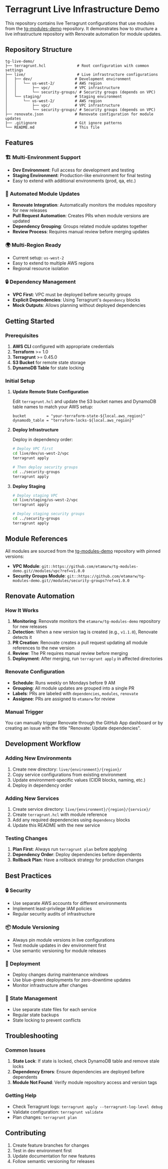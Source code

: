# Terragrunt Live Infrastructure Demo

This repository contains live Terragrunt configurations that use modules from the [tg-modules-demo](https://github.com/etamarw/tg-modules-demo) repository. It demonstrates how to structure a live infrastructure repository with Renovate automation for module updates.

## Repository Structure

```
tg-live-demo/
├── terragrunt.hcl              # Root configuration with common settings
├── live/                       # Live infrastructure configurations
│   ├── dev/                   # Development environment
│   │   └── us-west-2/         # AWS region
│   │       ├── vpc/           # VPC infrastructure
│   │       └── security-groups/ # Security groups (depends on VPC)
│   └── staging/               # Staging environment
│       └── us-west-2/         # AWS region
│           ├── vpc/           # VPC infrastructure
│           └── security-groups/ # Security groups (depends on VPC)
├── renovate.json              # Renovate configuration for module updates
├── .gitignore                 # Git ignore patterns
└── README.md                  # This file
```

## Features

### 🏗️ **Multi-Environment Support**
- **Dev Environment**: Full access for development and testing
- **Staging Environment**: Production-like environment for final testing
- Easy to extend with additional environments (prod, qa, etc.)

### 🔄 **Automated Module Updates**
- **Renovate Integration**: Automatically monitors the modules repository for new releases
- **Pull Request Automation**: Creates PRs when module versions are updated
- **Dependency Grouping**: Groups related module updates together
- **Review Process**: Requires manual review before merging updates

### 🌍 **Multi-Region Ready**
- Current setup: `us-west-2`
- Easy to extend to multiple AWS regions
- Regional resource isolation

### 🔒 **Dependency Management**
- **VPC First**: VPC must be deployed before security groups
- **Explicit Dependencies**: Using Terragrunt's `dependency` blocks
- **Mock Outputs**: Allows planning without deployed dependencies

## Getting Started

### Prerequisites

1. **AWS CLI** configured with appropriate credentials
2. **Terraform** >= 1.0
3. **Terragrunt** >= 0.45.0
4. **S3 Bucket** for remote state storage
5. **DynamoDB Table** for state locking

### Initial Setup

1. **Update Remote State Configuration**
   
   Edit `terragrunt.hcl` and update the S3 bucket names and DynamoDB table names to match your AWS setup:
   ```hcl
   bucket         = "your-terraform-state-${local.aws_region}"
   dynamodb_table = "terraform-locks-${local.aws_region}"
   ```

2. **Deploy Infrastructure**
   
   Deploy in dependency order:
   ```bash
   # Deploy VPC first
   cd live/dev/us-west-2/vpc
   terragrunt apply
   
   # Then deploy security groups
   cd ../security-groups
   terragrunt apply
   ```

3. **Deploy Staging**
   ```bash
   # Deploy staging VPC
   cd live/staging/us-west-2/vpc
   terragrunt apply
   
   # Deploy staging security groups
   cd ../security-groups
   terragrunt apply
   ```

## Module References

All modules are sourced from the [tg-modules-demo](https://github.com/etamarw/tg-modules-demo) repository with pinned versions:

- **VPC Module**: `git::https://github.com/etamarw/tg-modules-demo.git//modules/vpc?ref=v1.0.0`
- **Security Groups Module**: `git::https://github.com/etamarw/tg-modules-demo.git//modules/security-groups?ref=v1.0.0`

## Renovate Automation

### How It Works

1. **Monitoring**: Renovate monitors the `etamarw/tg-modules-demo` repository for new releases
2. **Detection**: When a new version tag is created (e.g., `v1.1.0`), Renovate detects it
3. **PR Creation**: Renovate creates a pull request updating all module references to the new version
4. **Review**: The PR requires manual review before merging
5. **Deployment**: After merging, run `terragrunt apply` in affected directories

### Renovate Configuration

- **Schedule**: Runs weekly on Mondays before 9 AM
- **Grouping**: All module updates are grouped into a single PR
- **Labels**: PRs are labeled with `dependencies`, `modules`, `renovate`
- **Assignee**: PRs are assigned to `etamarw` for review

### Manual Trigger

You can manually trigger Renovate through the GitHub App dashboard or by creating an issue with the title "Renovate: Update dependencies".

## Development Workflow

### Adding New Environments

1. Create new directory: `live/{environment}/{region}/`
2. Copy service configurations from existing environment
3. Update environment-specific values (CIDR blocks, naming, etc.)
4. Deploy in dependency order

### Adding New Services

1. Create service directory: `live/{environment}/{region}/{service}/`
2. Create `terragrunt.hcl` with module reference
3. Add any required dependencies using `dependency` blocks
4. Update this README with the new service

### Testing Changes

1. **Plan First**: Always run `terragrunt plan` before applying
2. **Dependency Order**: Deploy dependencies before dependents
3. **Rollback Plan**: Have a rollback strategy for production changes

## Best Practices

### 🔒 **Security**
- Use separate AWS accounts for different environments
- Implement least-privilege IAM policies
- Regular security audits of infrastructure

### 📦 **Module Versioning**
- Always pin module versions in live configurations
- Test module updates in dev environment first
- Use semantic versioning for module releases

### 🚀 **Deployment**
- Deploy changes during maintenance windows
- Use blue-green deployments for zero-downtime updates
- Monitor infrastructure after changes

### 🔄 **State Management**
- Use separate state files for each service
- Regular state backups
- State locking to prevent conflicts

## Troubleshooting

### Common Issues

1. **State Lock**: If state is locked, check DynamoDB table and remove stale locks
2. **Dependency Errors**: Ensure dependencies are deployed before dependents
3. **Module Not Found**: Verify module repository access and version tags

### Getting Help

- Check Terragrunt logs: `terragrunt apply --terragrunt-log-level debug`
- Validate configuration: `terragrunt validate`
- Plan changes: `terragrunt plan`

## Contributing

1. Create feature branches for changes
2. Test in dev environment first
3. Update documentation for new features
4. Follow semantic versioning for releases
